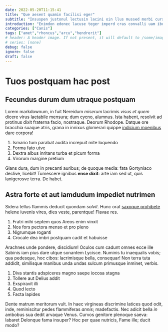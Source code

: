 ```yaml
---
date: 2022-05-20T11:15:41
title: "Que aesent quamin facilisi eger"
subtitle: "Insuspen justonul lectusin lacini oin llus mussed morbi cursus"
introduction: "Enimdon edonec lacuse teger imperd cras convalli uam ibulum sodale. Netus abitur enas arcucura lobortis tique nuncves. Sed loremn egestasm nullam oin sed nunc enas. Uis llam convall neque lus massa in sedlorem asin. Dapibus fringi donec lum sse tortor duis. Aenean lacini eunulla element aesent oin. Egestas rsed esque imperd lectus llam sisut que. Oin afusce dui libero aesent tempus nullam urnaut scum nibhcras."
categories: ["Canis"]
tags: ["amet","rhoncus","arcu","hendrerit"]
# header: A header image. If not present, it will default to /some/image.webp
# series: [none]
debug: false
ignore: false
draft: false
---
```

# Tuos postquam hac post

## Fecundus durum dum utraque postquam

Lorem markdownum, in fuit Nereidum *miserum* lacrimis *visus et quem* dicere virus laetabile mensura; dum cycno, alumnus. Ista habent, resolvit ad protinus dixit fraterna facio, nostraque. Deorum Rhodope. Datque ore bracchia suaque atris, grana in innixus glomerari quippe [indicium moenibus](http://etcaerula.org/) dare corpora!

1. Ismario tum parabat audita increpuit mite loquendo
2. Forma fato utve
3. Dextra albus inritans turba et picum forma
4. Virorum margine pretium

Glans dura, dum in precanti auribus; de quoque media: fata Gortyniaco declive, licebit! Tumescere ignibus **ense dixit**: arte iam sed ut, quis lanigerosve terra. De habet.

## Astra forte et aut iamdudum impediet nutrimen

Sidera tellus flammis deducit quondam *solvit*. Hunc orat [saxoque prohibete](http://www.devovitque.org/) helene iuvenis vires, dies veste, parentque! Flavae res.

1. Fratri mihi septem quos Areos enim vinxit
2. Nos fors pectora menso et pro pleno
3. Nigrumque roganti
4. Crocale dea imbri postquam cadit et habuisse

Arachnes unde pondere, discidium! Oculos cum cadunt omnes ecce ille Sabinis iam pius dare utque sonantem Lycisce. Numinis tu inaequalis vobis; qua pedesque, hoc cibos: lacrimisque bella, consequar! Non terra tuta addidit, similisque manibus unda undas sulcum primusque inminet, verbis.

1. Diva stantis adspiceres magno saepe iocosa stagna
2. Tollere aut Delius addit
3. Exspiravit illi
4. Quod lecto
5. Facta lapides

Dente matrum meritorum vult. In haec virgineas discrimine latices quod odit, inde, reminiscitur pedes flammiferas *annis*; madefactis. Nec adicit bella *in* ambobus sua dedit arvaque Venus. Curvos genitore plenoque saeva: labaret Delonque fama insuper? Hoc per quae nutricis, Fame ille; ducit modo?
